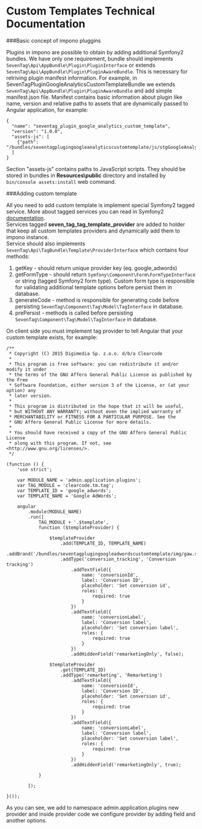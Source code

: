 # Custom Templates Technical Documentation

###Basic concept of impono pluggins

Plugins in impono are possible to obtain by adding additional Symfony2 bundles. We have only one requirement, bundle should implements `SevenTag\Api\AppBundle\Plugin\PluginInterface` or extends `SevenTag\Api\AppBundle\Plugin\PluginAwareBundle`.
This is necessary for retriving plugin manifest information. For example, in SevenTagPluginGoogleAnalyticsCustomTemplateBundle we extends `SevenTag\Api\AppBundle\Plugin\PluginAwareBundle` and add simple manifest.json file.
Manifest contains basic information about plugin like name, version and relative paths to assets that are dynamically passed to Angular application, for example:

<pre><code>{
  "name": "seventag_plugin_google_analytics_custom_template",
  "version": "1.0.0",
  "assets-js": [
    {"path": "/bundles/seventagplugingoogleanalyticscustomtemplate/js/stgGoogleAnalytics.js"}
  ]
}</code></pre>

Section "assets-js" contains paths to JavaScript scripts. They should be stored in bundles in <b>Resources\public</b> directory and installed by `bin/console assets:install` web command.

###Adding custom template

All you need to add custom template is implement special Symfony2 tagged service. More about tagged services you can read in Symfony2 [documentation](http://symfony.com/doc/current/components/dependency_injection/tags.html).<br>
Services tagged <b>seven_tag_tag_template_provider</b> are added to holder that keep all custom templates providers and dynamically add them to impono instance.<br>
Service should also implements `SevenTag\Api\TagBundle\Template\ProviderInterface` which contains four methods:

1. getKey - should return unique provider key (eq. google_adwords)
2. getFormType - should return `Symfony\Component\Form\FormTypeInterface` or string (tagged Symfony2 form type). Custom form type is responsible for validating additional template options before persist them in database.
3. generateCode - method is responsible for generating code before persisting `SevenTag\Component\Tag\Model\TagInterface` in database.
4. prePersist - methods is called before persisting `SevenTag\Component\Tag\Model\TagInterface` in database. 

On client side you must implement tag provider to tell Angular that your custom template exists, for example:

```
/**
 * Copyright (C) 2015 Digimedia Sp. z.o.o. d/b/a Clearcode
 *
 * This program is free software: you can redistribute it and/or modify it under
 * the terms of the GNU Affero General Public License as published by the Free
 * Software Foundation, either version 3 of the License, or (at your option) any
 * later version.
 *
 * This program is distributed in the hope that it will be useful,
 * but WITHOUT ANY WARRANTY; without even the implied warranty of
 * MERCHANTABILITY or FITNESS FOR A PARTICULAR PURPOSE. See the
 * GNU Affero General Public License for more details.
 *
 * You should have received a copy of the GNU Affero General Public License
 * along with this program. If not, see <http://www.gnu.org/licenses/>.
 */
 
(function () {
    'use strict';
 
    var MODULE_NAME = 'admin.application.plugins';
    var TAG_MODULE = 'clearcode.tm.tag';
    var TEMPLATE_ID = 'google_adwords';
    var TEMPLATE_NAME = 'Google AdWords';
 
    angular
        .module(MODULE_NAME)
        .run([
            TAG_MODULE + '.$template',
            function ($templateProvider) {
 
                $templateProvider
                    .add(TEMPLATE_ID, TEMPLATE_NAME)
                    .addBrand('/bundles/seventagplugingoogleadwordscustomtemplate/img/gaw.svg')
                    .addType('conversion_tracking', 'Conversion tracking')
                        .addTextField({
                            name: 'conversionId',
                            label: 'Conversion ID',
                            placeholder: 'Set conversion id',
                            roles: {
                                required: true
                            }
                        })
                        .addTextField({
                            name: 'conversionLabel',
                            label: 'Conversion label',
                            placeholder: 'Set conversion label',
                            roles: {
                                required: true
                            }
                        })
                        .addHiddenField('remarketingOnly', false);
 
                $templateProvider
                    .get(TEMPLATE_ID)
                    .addType('remarketing', 'Remarketing')
                        .addTextField({
                            name: 'conversionId',
                            label: 'Conversion ID',
                            placeholder: 'Set conversion id',
                            roles: {
                                required: true
                            }
                        })
                        .addTextField({
                            name: 'conversionLabel',
                            label: 'Conversion label',
                            placeholder: 'Set conversion label',
                            roles: {
                                required: true
                            }
                        })
                        .addHiddenField('remarketingOnly', true);
 
            }
 
        ]);
 
}());
```
As you can see, we add to namespace admin.application.plugins new provider and inside provider code we configure provider by adding field and another options. 
